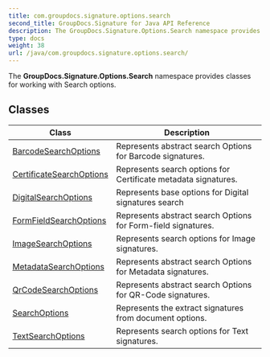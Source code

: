 ```yaml
---
title: com.groupdocs.signature.options.search
second_title: GroupDocs.Signature for Java API Reference
description: The GroupDocs.Signature.Options.Search namespace provides classes for working with Search options.
type: docs
weight: 38
url: /java/com.groupdocs.signature.options.search/
---
```


The **GroupDocs.Signature.Options.Search** namespace provides classes for working with Search options.


## Classes

| Class | Description |
| --- | --- |
| [BarcodeSearchOptions](../com.groupdocs.signature.options.search/barcodesearchoptions) | Represents abstract search Options for Barcode signatures. |
| [CertificateSearchOptions](../com.groupdocs.signature.options.search/certificatesearchoptions) | Represents search options for Certificate metadata signatures. |
| [DigitalSearchOptions](../com.groupdocs.signature.options.search/digitalsearchoptions) | Represents base options for Digital signatures search |
| [FormFieldSearchOptions](../com.groupdocs.signature.options.search/formfieldsearchoptions) | Represents abstract search Options for Form-field signatures. |
| [ImageSearchOptions](../com.groupdocs.signature.options.search/imagesearchoptions) | Represents search options for Image signatures. |
| [MetadataSearchOptions](../com.groupdocs.signature.options.search/metadatasearchoptions) | Represents abstract search Options for Metadata signatures. |
| [QrCodeSearchOptions](../com.groupdocs.signature.options.search/qrcodesearchoptions) | Represents abstract search Options for QR-Code signatures. |
| [SearchOptions](../com.groupdocs.signature.options.search/searchoptions) | Represents the extract signatures from document options. |
| [TextSearchOptions](../com.groupdocs.signature.options.search/textsearchoptions) | Represents search options for Text signatures. |
